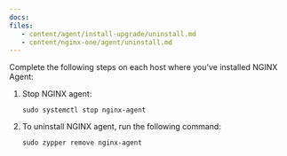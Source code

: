 ```yaml
---
docs:
files:
   - content/agent/install-upgrade/uninstall.md
   - content/nginx-one/agent/uninstall.md
---
```


Complete the following steps on each host where you've installed NGINX Agent:

1. Stop NGINX agent:

   ```shell
   sudo systemctl stop nginx-agent
   ```

1. To uninstall NGINX agent, run the following command:

   ```shell
   sudo zypper remove nginx-agent
   ```